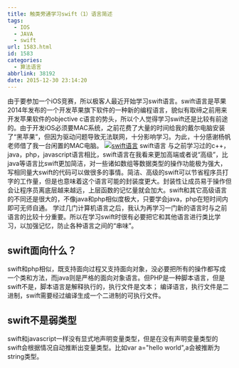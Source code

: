 ```yaml
---
title: 触类旁通学习swift（1）语言简述
tags:
  - IOS
  - JAVA
  - swift
url: 1583.html
id: 1583
categories:
  - 算法语言
abbrlink: 38192
date: 2015-12-30 23:14:20
---
```


由于要参加一个iOS竞赛，所以极客人最近开始学习swift语言。swift语言是苹果2014年发布的一个开发苹果旗下软件的一种新的编程语言，貌似有取缔之前用来开发苹果软件的objective c语言的势头，所以个人觉得学习swift还是比较有前途的。由于开发iOS必须要MAC系统，之前花费了大量的时间给我的戴尔电脑安装了“黑苹果”，但因为驱动问题导致无法联网，十分影响学习。为此，十分感谢杨帆老师借了我一台闲置的MAC电脑。 [![swift语言](http://wangbaiyuan.cn/wp-content/uploads/2015/12/wangbaiyuan.cn_2015-12-30_23-16-42.png)](http://wangbaiyuan.cn/wp-content/uploads/2015/12/wangbaiyuan.cn_2015-12-30_23-16-42.png) swift语言 与之前学习过的c++，java，php，javascript语言相比，swift语言在我看来更加高端或者说“高级”，比java等语言比swift更加简洁，对一些诸如数组等数据类型的操作功能极为强大，写相同量大swift的代码可以做很多的事情。简洁、高级的swift可以节省程序员打字的工作量，但是也意味着这个语言可能的封装度更大。封装性让成员易于操作但会让程序员离底层越来越远，上层函数的记忆量就会加大。swift和其它高级语言的不同还是很大的，不像java和php相似度极大，只要学会java，php在短时间内即可无师自通。 学过几门计算机语言之后，我认为再学习一门新的语言时与之前语言的比较十分重要。所以在学习swift时很有必要把它和其他语言进行类比学习，以加强记忆，防止各种语言之间的“串味”。

swift面向什么？
----------

swift和php相似，既支持面向过程又支持面向对象，没必要把所有的操作都写成一个类和方法，而java则是严格的面向对象语言。但PHP是一种脚本语言，但是swift不是，脚本语言是解释执行的，执行文件是文本； 编译语言，执行文件是二进制，swift需要经过编译生成一个二进制的可执行文件。

swift不是弱类型
----------

swift和javascript一样没有显式地声明变量类型，但是在没有声明变量类型的swift会根据情况自动推断出变量类型。比如var a="hello world",a会被推断为string类型。